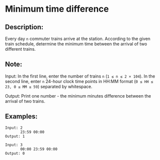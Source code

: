 # Minimum time difference

## Description:

Every day `n` commuter trains arrive at the station. According to the given train schedule, determine the minimum time between the arrival of two different trains.

## Note:

Input: In the first line, enter the number of trains `n` (`1 ≤ n ≤ 2 × 104`). In the second line, enter `n` 24-hour clock time points in HH:MM format (`0 ≤ HH ≤ 23, 0 ≤ MM ≤ 59`) separated by whitespace.

Output: Print one number - the minimum minutes difference between the arrival of two trains.

## Examples:

```
Input: 2
       23:59 00:00
Output: 1
```
```
Input: 3
       00:00 23:59 00:00
Output: 0
```
